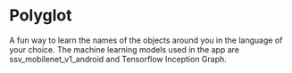 # Polyglot
A fun way to learn the names of the objects around you in the language of your choice.
The machine learning models used in the app are ssv_mobilenet_v1_android and Tensorflow Inception Graph.
